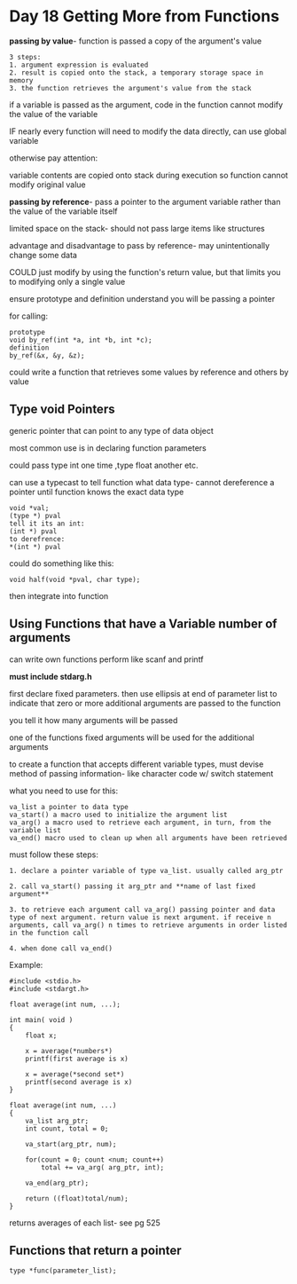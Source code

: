 # Day 18 Getting More from Functions

**passing by value**- function is passed a copy of the argument's value

	3 steps:
	1. argument expression is evaluated
	2. result is copied onto the stack, a temporary storage space in memory
	3. the function retrieves the argument's value from the stack

if a variable is passed as the argument, code in the function cannot modify the value of the variable

IF nearly every function will need to modify the data directly, can use global variable

otherwise pay attention:

variable contents are copied onto stack during execution so function cannot modify original value

**passing by reference**- pass a pointer to the argument variable rather than the value of the variable itself

limited space on the stack- should not pass large items like structures

advantage and disadvantage to pass by reference- may unintentionally change some data

COULD just modify by using the function's return value, but that limits you to modifying only a single value

ensure prototype and definition understand you will be passing a pointer

for calling:

	prototype
	void by_ref(int *a, int *b, int *c);
	definition
	by_ref(&x, &y, &z);

could write a function that retrieves some values by reference and others by value

## Type void Pointers

generic pointer that can point to any type of data object

most common use is in declaring function parameters

could pass type int one time ,type float another etc.

can use a typecast to tell function what data type- cannot dereference a pointer until function knows the exact data type

	void *val;
	(type *) pval
	tell it its an int:
	(int *) pval
	to derefrence:
	*(int *) pval

could do something like this:

	void half(void *pval, char type);

then integrate into function

## Using Functions that have a Variable number of arguments

can write own functions perform like scanf and printf

**must include stdarg.h**

first declare fixed parameters. then use ellipsis at end of parameter list to indicate that zero or more additional arguments are passed to the function

you tell it how many arguments will be passed

one of the functions fixed arguments will be used for the additional arguments

to create a function that accepts different variable types, must devise method of passing information- like character code w/ switch statement

what you need to use for this:

	va_list a pointer to data type
	va_start() a macro used to initialize the argument list
	va_arg() a macro used to retrieve each argument, in turn, from the variable list
	va_end() macro used to clean up when all arguments have been retrieved

must follow these steps:

	1. declare a pointer variable of type va_list. usually called arg_ptr

	2. call va_start() passing it arg_ptr and **name of last fixed argument**

	3. to retrieve each argument call va_arg() passing pointer and data type of next argument. return value is next argument. if receive n arguments, call va_arg() n times to retrieve arguments in order listed in the function call

	4. when done call va_end()

Example:

	#include <stdio.h>
	#include <stdargt.h>

	float average(int num, ...);

	int main( void )
	{
		float x;

		x = average(*numbers*)
		printf(first average is x)

		x = average(*second set*)
		printf(second average is x)
	}

	float average(int num, ...)
	{
		va_list arg_ptr;
		int count, total = 0;

		va_start(arg_ptr, num);

		for(count = 0; count <num; count++)
			total += va_arg( arg_ptr, int);

		va_end(arg_ptr);

		return ((float)total/num);
	}

returns averages of each list- see pg 525

## Functions that return a pointer

	type *func(parameter_list); 
